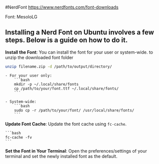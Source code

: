 #NerdFont
https://www.nerdfonts.com/font-downloads

Font: MesoloLG

## Installing a Nerd Font on Ubuntu involves a few steps. Below is a guide on how to do it.


 **Install the Font**: You can install the font for your user or system-wide.
to unzip the downloaded font folder
 ```bash
unzip filename.zip -d /path/to/output/directory/

```

    - For your user only:
        ```bash
        mkdir -p ~/.local/share/fonts
        cp /path/to/your/font.ttf ~/.local/share/fonts/
        ```

    - System-wide:
        ```bash
        sudo cp -r /path/to/your/font/ /usr/local/share/fonts/
        ```

 **Update Font Cache**: Update the font cache using `fc-cache`.

    ```bash
    fc-cache -fv
    ```

 **Set the Font in Your Terminal**: Open the preferences/settings of your terminal and set the newly installed font as the default.
